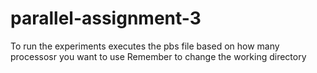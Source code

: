 # parallel-assignment-3
To run the experiments executes the pbs file based on how many processosr you want to use
Remember to change the working directory
